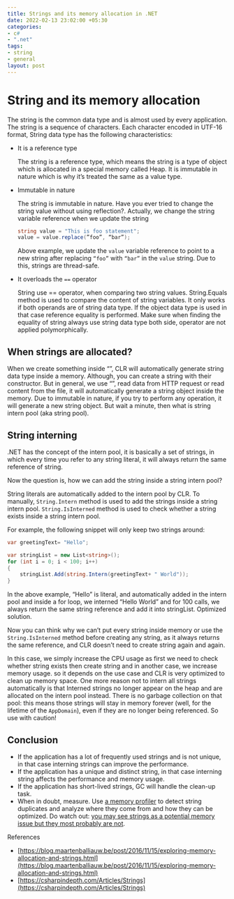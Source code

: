 ```yaml
---
title: Strings and its memory allocation in .NET
date: 2022-02-13 23:02:00 +05:30
categories:
- c#
- ".net"
tags:
- string
- general
layout: post
---
```


# String and its memory allocation

The string is the common data type and is almost used by every application. The string is a sequence of characters. Each character encoded in UTF-16 format, String data type has the following characteristics:

- It is a reference type
    
    The string is a reference type, which means the string is a type of object which is allocated in a special memory called Heap. It is immutable in nature which is why it’s treated the same as a value type.
    
- Immutable in nature
    
    The string is immutable in nature. Have you ever tried to change the string value without using reflection?. Actually, we change the string variable reference when we update the string
    
    ```csharp
    string value = "This is foo statement";
    value = value.replace(”foo”, “bar”);
    ```
    
    Above example, we update the `value` variable reference to point to a new string after replacing `“foo”` with `“bar”` in the `value` string. Due to this, strings are thread-safe. 
    
- It overloads the `==` operator
    
    String use == operator, when comparing two string values. String.Equals method is used to compare the content of string variables. It only works if both operands are of string data type. If the object data type is used in that case reference equality is performed. Make sure when finding the equality of string always use string data type both side, operator are not applied polymorphically.
    

## When strings are allocated?

When we create something inside “”, CLR will automatically generate string data type inside a memory. Although, you can create a string with their constructor. But in general, we use “”, read data from HTTP request or read content from the file, it will automatically generate a string object inside the memory. Due to immutable in nature, if you try to perform any operation, it will generate a new string object. But wait a minute, then what is string intern pool (aka string pool).

## String interning

.NET has the concept of the intern pool, it is basically a set of strings, in which every time you refer to any string literal, it will always return the same reference of string.

Now the question is, how we can add the string inside a string intern pool?

String literals are automatically added to the intern pool by CLR. To manually, `String.Intern` method is used to add the strings inside a string intern pool. `String.IsInterned` method is used to check whether a string exists inside a string intern pool. 

For example, the following snippet will only keep two strings around:

```csharp
var greetingText= "Hello";

var stringList = new List<string>();
for (int i = 0; i < 100; i++)
{
    stringList.Add(string.Intern(greetingText+ " World"));
}
```

In the above example, “Hello” is literal, and automatically added in the intern pool and inside a for loop, we interned “Hello World” and for 100 calls, we always return the same string reference and add it into stringList. Optimized solution.

Now you can think why we can’t put every string inside memory or use the `String.IsInterned` method before creating any string, as it always returns the same reference, and CLR doesn’t need to create string again and again. 

In this case, we simply increase the CPU usage as first we need to check whether string exists then create string and in another case, we increase memory usage. so it depends on the use case and CLR is very optimized to clean up memory space. One more reason not to intern all strings automatically is that Interned strings no longer appear on the heap and are allocated on the intern pool instead. There is no garbage collection on that pool: this means those strings will stay in memory forever (well, for the lifetime of the `AppDomain`), even if they are no longer being referenced. So use with caution!

## Conclusion

- If the application has a lot of frequently used strings and is not unique, in that case interning strings can improve the performance.
- If the application has a unique and distinct string, in that case interning string affects the performance and memory usage.
- If the application has short-lived strings, GC will handle the clean-up task.
- When in doubt, measure. Use [a memory profiler](http://jetbrains.com/dotmemory) to detect string duplicates and analyze where they come from and how they can be optimized. Do watch out: [you may see strings as a potential memory issue but they most probably are not](https://blogs.msdn.microsoft.com/tess/2009/02/27/net-memory-leak-reader-email-are-you-really-leaking-net-memory/).

References

- [https://blog.maartenballiauw.be/post/2016/11/15/exploring-memory-allocation-and-strings.html](https://blog.maartenballiauw.be/post/2016/11/15/exploring-memory-allocation-and-strings.html)
- [https://csharpindepth.com/Articles/Strings](https://csharpindepth.com/Articles/Strings)